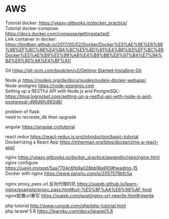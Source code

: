 # AWS

Tutorial docker: https://yeasy.gitbooks.io/docker_practice/  
Tutorial docker-compose: https://docs.docker.com/compose/gettingstarted/  
Link container in docker: https://birdben.github.io/2017/05/02/Docker/Docker%E5%AE%9E%E6%88%98%EF%BC%88%E4%BA%8C%E5%8D%81%E4%B8%83%EF%BC%89Docker%E5%AE%B9%E5%99%A8%E4%B9%8B%E9%97%B4%E7%9A%84%E9%80%9A%E4%BF%A1/  


Git https://git-scm.com/book/en/v2/Getting-Started-Installing-Git  


Node.js https://nodejs.org/de/docs/guides/nodejs-docker-webapp/  
Node-postgres  https://node-postgres.com  
Setting up a RESTful API with Node.js and PostgreSQL: https://blog.logrocket.com/setting-up-a-restful-api-with-node-js-and-postgresql-d96d6fc892d8/  


problem of flask:  
need to recreate_db then upgrade


angular https://angular.cn/tutorial  

react redux https://react-redux.js.org/introduction/basic-tutorial  
Dockerrizing a React App https://mherman.org/blog/dockerizing-a-react-app/  

nginx https://yeasy.gitbooks.io/docker_practice/appendix/repo/nginx.html  
nginx configure https://juejin.im/post/5aa7704c6fb9a028bb18a993#heading-15  
Docker with nginx https://www.jianshu.com/p/2057576bfc5a  

nginx proxy_pass url 反向代理的坑  https://xuexb.github.io/learn-nginx/example/proxy_pass.html#url-%E5%8F%AA%E6%98%AF-host  
nginx配置url重写 https://xuexb.com/post/nginx-url-rewrite.html#rewrite  


php tutorial http://www.runoob.com/php/php-tutorial.html  
php laravel 5.8 https://learnku.com/docs/laravel/5.8  

